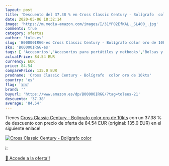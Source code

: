 ```yaml
---
layout: post
title: 'Descuento del 37.38 % en Cross Classic Century - Bolígrafo  color'
date: 2020-05-06 18:32:14
image: 'https://m.media-amazon.com/images/I/31YP02EfKAL._SL400_.jpg'
comments: true
category: ofertas
author: 'tole.es'
slug: 'B00000IRGG-es Cross Classic Century - Bolígrafo color oro de 10kts'
sku: 'B00000IRGG-es'
tags: [ 'Accesorios','Accesorios para portátiles y netbooks','Bolsas y fundas para portátiles y netbooks','Informática','Juegos y Accesorios para PC','Mochilas para portátiles y netbooks','Videojuegos','bolígrafo', ]
actualPrice: 84.54 EUR
currency: EUR
price: 84.54
comparePrice: 135.0 EUR
prodname: 'Cross Classic Century - Bolígrafo  color oro de 10kts'
country: 'es'
flag: '🇪🇸'
brand: ''
buyurl: 'https://www.amazon.es/dp/B00000IRGG/?tag=tolees-21'
descuento: '37.38'
average: '84.54'
---
```


Tienes [Cross Classic Century - Bolígrafo  color oro de 10kts](https://www.amazon.es/dp/B00000IRGG/?tag=tolees-21) con un 37.38 % de descuento con precio de oferta de 84.54 EUR (original: 135.0 EUR) en el siguiente enlace!

[![Cross Classic Century - Bolígrafo  color](https://m.media-amazon.com/images/I/31YP02EfKAL._SL400_.jpg)](https://www.amazon.es/dp/B00000IRGG/?tag=tolees-21)

ℹ️:


[🛒 Accede a la oferta!!](https://www.amazon.es/dp/B00000IRGG/?tag=tolees-21)
